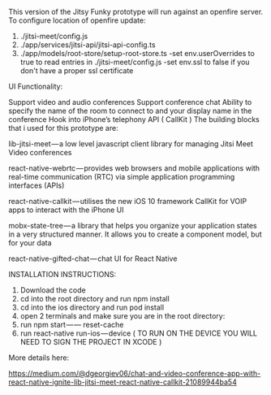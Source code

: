 This version of the Jitsy Funky prototype will run against an openfire server.  To configure location of openfire update:

1. ./jitsi-meet/config.js
2. ./app/services/jitsi-api/jitsi-api-config.ts
3. ./app/models/root-store/setup-root-store.ts
    -set env.userOverrides to true to read entries in ./jitsi-meet/config.js
    -set env.ssl to false if you don't have a proper ssl certificate

UI Functionality:

Support video and audio conferences
Support conference chat
Ability to specify the name of the room to connect to and your display name in the conference
Hook into iPhone’s telephony API ( CallKit )
The building blocks that i used for this prototype are:

lib-jitsi-meet — a low level javascript client library for managing Jitsi Meet Video conferences

react-native-webrtc — provides web browsers and mobile applications with real-time communication (RTC) via simple application programming interfaces (APIs)

react-native-callkit — utilises the new iOS 10 framework CallKit for VOIP apps to interact with the iPhone UI

mobx-state-tree — a library that helps you organize your application states in a very structured manner. It allows you to create a component model, but for your data

react-native-gifted-chat — chat UI for React Native

INSTALLATION INSTRUCTIONS:

1. Download the code 
2. cd into the root directory and run npm install
3. cd into the ios directory and run pod install
4. open 2 terminals and make sure you are in the root directory:
5. run npm start — — reset-cache
6. run react-native run-ios — device ( TO RUN ON THE DEVICE YOU WILL NEED TO SIGN THE PROJECT IN XCODE )

More details here:

https://medium.com/@dgeorgiev06/chat-and-video-conference-app-with-react-native-ignite-lib-jitsi-meet-react-native-callkit-21089944ba54